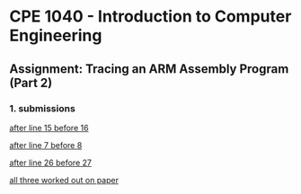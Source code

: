 # CPE 1040 - Introduction to Computer Engineering

## Assignment: Tracing an ARM Assembly Program (Part 2)

### 1. submissions

[after line 15 before 16](after15before16.png)

[after line 7 before 8](after7before8.png)

[after line 26 before 27](after26before27.png)

[all three worked out on paper](OnPaper.jpg)
